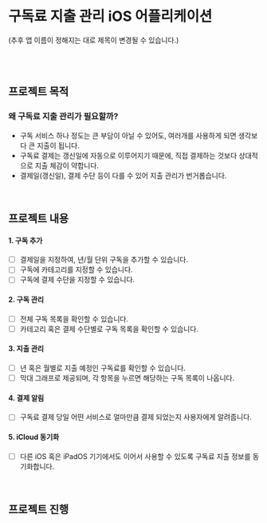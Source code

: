 # 구독료 지출 관리 iOS 어플리케이션

(추후 앱 이름이 정해지는 대로 제목이 변경될 수 있습니다.)

<br><br>

## 프로젝트 목적
### 왜 구독료 지출 관리가 필요할까?
- 구독 서비스 하나 정도는 큰 부담이 아닐 수 있어도, 여러개를 사용하게 되면 생각보다 큰 지출이 됩니다.
- 구독료 결제는 갱신일에 자동으로 이루어지기 때문에, 직접 결제하는 것보다 상대적으로 지출 체감이 약합니다.
- 결제일(갱신일), 결제 수단 등이 다를 수 있어 지출 관리가 번거롭습니다.

<br>

## 프로젝트 내용
#### 1. 구독 추가
- [ ] 결제일을 지정하여, 년/월 단위 구독을 추가할 수 있습니다.
- [ ] 구독에 카테고리를 지정할 수 있습니다.
- [ ] 구독에 결제 수단을 지정할 수 있습니다.
#### 2. 구독 관리
- [ ] 전체 구독 목록을 확인할 수 있습니다.
- [ ] 카테고리 혹은 결제 수단별로 구독 목록을 확인할 수 있습니다.
#### 3. 지출 관리
- [ ] 년 혹은 월별로 지출 예정인 구독료를 확인할 수 있습니다.
- [ ] 막대 그래프로 제공되며, 각 항목을 누르면 해당하는 구독 목록이 나옵니다.
#### 4. 결제 알림
- [ ] 구독료 결제 당일 어떤 서비스로 얼마만큼 결제 되었는지 사용자에게 알려줍니다.
#### 5. iCloud 동기화
- [ ] 다른 iOS 혹은 iPadOS 기기에서도 이어서 사용할 수 있도록 구독료 지출 정보를 동기화합니다.

<br>

## 프로젝트 진행
